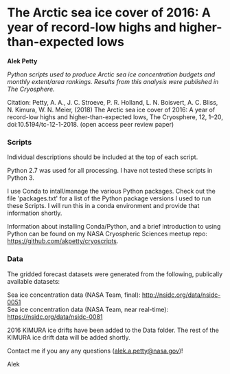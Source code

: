 # The Arctic sea ice cover of 2016: A year of record-low highs and higher-than-expected lows
**Alek Petty**

*Python scripts used to produce  Arctic sea ice concentration budgets and monthly extent/area rankings. Results from this analysis were published in The Cryosphere.*

Citation:
Petty, A. A., J. C. Stroeve, P. R. Holland, L. N. Boisvert, A. C. Bliss, N. Kimura, W. N. Meier, (2018) The Arctic sea ice cover of 2016: A year of record-low highs and higher-than-expected lows, The Cryosphere, 12, 1–20, doi:10.5194/tc-12-1-2018. (open access peer review paper)

### Scripts

Individual descriptions should be included at the top of each script. 

Python 2.7 was used for all processing. I have not tested these scripts in Python 3.

I use Conda to intall/manage the various Python packages. Check out the file 'packages.txt' for a list of the Python package versions I used to run these Scripts. I will run this in a conda environment and provide that information shortly.

Information about installing Conda/Python, and a brief introduction to using Python can be found on my NASA Cryospheric Sciences meetup repo: https://github.com/akpetty/cryoscripts.

### Data

The gridded forecast datasets were generated from the following, publically available datasets:

Sea ice concentration data (NASA Team, final): http://nsidc.org/data/nsidc-0051    
Sea ice concentration data (NASA Team, near real-time): https://nsidc.org/data/nsidc-0081   

2016 KIMURA ice drifts have been added to the Data folder. The rest of the KIMURA ice drift data will be added shortly.

Contact me if you any any questions (alek.a.petty@nasa.gov)!

Alek

